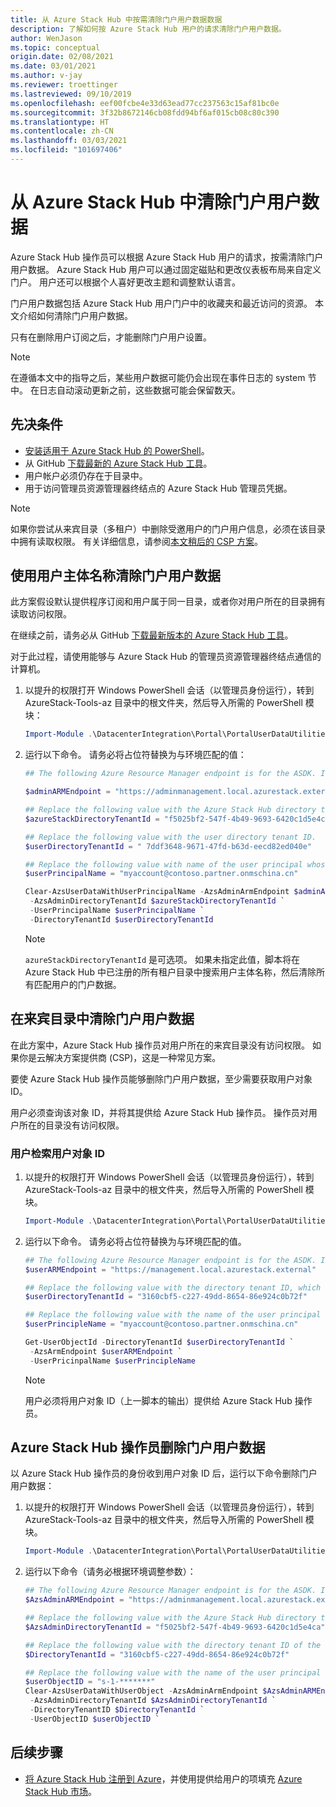 ```yaml
---
title: 从 Azure Stack Hub 中按需清除门户用户数据数据
description: 了解如何按 Azure Stack Hub 用户的请求清除门户用户数据。
author: WenJason
ms.topic: conceptual
origin.date: 02/08/2021
ms.date: 03/01/2021
ms.author: v-jay
ms.reviewer: troettinger
ms.lastreviewed: 09/10/2019
ms.openlocfilehash: eef00fcbe4e33d63ead77cc237563c15af81bc0e
ms.sourcegitcommit: 3f32b8672146cb08fdd94bf6af015cb08c80c390
ms.translationtype: HT
ms.contentlocale: zh-CN
ms.lasthandoff: 03/03/2021
ms.locfileid: "101697406"
---
```

# <a name="clear-portal-user-data-from-azure-stack-hub"></a>从 Azure Stack Hub 中清除门户用户数据

Azure Stack Hub 操作员可以根据 Azure Stack Hub 用户的请求，按需清除门户用户数据。 Azure Stack Hub 用户可以通过固定磁贴和更改仪表板布局来自定义门户。 用户还可以根据个人喜好更改主题和调整默认语言。

门户用户数据包括 Azure Stack Hub 用户门户中的收藏夹和最近访问的资源。 本文介绍如何清除门户用户数据。

只有在删除用户订阅之后，才能删除门户用户设置。

> [!NOTE]
> 在遵循本文中的指导之后，某些用户数据可能仍会出现在事件日志的 system 节中。 在日志自动滚动更新之前，这些数据可能会保留数天。

## <a name="prerequisites"></a>先决条件

- [安装适用于 Azure Stack Hub 的 PowerShell](powershell-install-az-module.md)。
- 从 GitHub [下载最新的 Azure Stack Hub 工具](azure-stack-powershell-download.md)。
- 用户帐户必须仍存在于目录中。
- 用于访问管理员资源管理器终结点的 Azure Stack Hub 管理员凭据。

> [!NOTE]
> 如果你尝试从来宾目录（多租户）中删除受邀用户的门户用户信息，必须在该目录中拥有读取权限。 有关详细信息，请参阅[本文稍后的 CSP 方案](#clear-portal-user-data-in-guest-directory)。

## <a name="clear-portal-user-data-using-a-user-principal-name"></a>使用用户主体名称清除门户用户数据

此方案假设默认提供程序订阅和用户属于同一目录，或者你对用户所在的目录拥有读取访问权限。

在继续之前，请务必从 GitHub [下载最新版本的 Azure Stack Hub 工具](azure-stack-powershell-download.md)。

对于此过程，请使用能够与 Azure Stack Hub 的管理员资源管理器终结点通信的计算机。

1. 以提升的权限打开 Windows PowerShell 会话（以管理员身份运行），转到 AzureStack-Tools-az 目录中的根文件夹，然后导入所需的 PowerShell 模块：

   ```powershell
   Import-Module .\DatacenterIntegration\Portal\PortalUserDataUtilities.psm1
   ```

2. 运行以下命令。 请务必将占位符替换为与环境匹配的值：

   ```powershell
   ## The following Azure Resource Manager endpoint is for the ASDK. If you are in a multinode environment, contact your operator or service provider to get the endpoint.

   $adminARMEndpoint = "https://adminmanagement.local.azurestack.external"

   ## Replace the following value with the Azure Stack Hub directory tenant ID.
   $azureStackDirectoryTenantId = "f5025bf2-547f-4b49-9693-6420c1d5e4ca"

   ## Replace the following value with the user directory tenant ID.
   $userDirectoryTenantId = " 7ddf3648-9671-47fd-b63d-eecd82ed040e"

   ## Replace the following value with name of the user principal whose portal user data is to be cleared.
   $userPrincipalName = "myaccount@contoso.partner.onmschina.cn"

   Clear-AzsUserDataWithUserPrincipalName -AzsAdminArmEndpoint $adminARMEndpoint `
    -AzsAdminDirectoryTenantId $azureStackDirectoryTenantId `
    -UserPrincipalName $userPrincipalName `
    -DirectoryTenantId $userDirectoryTenantId
   ```

   > [!NOTE]
   > `azureStackDirectoryTenantId` 是可选项。 如果未指定此值，脚本将在 Azure Stack Hub 中已注册的所有租户目录中搜索用户主体名称，然后清除所有匹配用户的门户数据。

## <a name="clear-portal-user-data-in-guest-directory"></a>在来宾目录中清除门户用户数据

在此方案中，Azure Stack Hub 操作员对用户所在的来宾目录没有访问权限。 如果你是云解决方案提供商 (CSP)，这是一种常见方案。

要使 Azure Stack Hub 操作员能够删除门户用户数据，至少需要获取用户对象 ID。

用户必须查询该对象 ID，并将其提供给 Azure Stack Hub 操作员。 操作员对用户所在的目录没有访问权限。

### <a name="user-retrieves-the-user-object-id"></a>用户检索用户对象 ID

1. 以提升的权限打开 Windows PowerShell 会话（以管理员身份运行），转到 AzureStack-Tools-az 目录中的根文件夹，然后导入所需的 PowerShell 模块。

   ```powershell
   Import-Module .\DatacenterIntegration\Portal\PortalUserDataUtilities.psm1
   ```

2. 运行以下命令。 请务必将占位符替换为与环境匹配的值。

   ```powershell
   ## The following Azure Resource Manager endpoint is for the ASDK. If you are in a multinode environment, contact your operator or service provider to get the endpoint.
   $userARMEndpoint = "https://management.local.azurestack.external"

   ## Replace the following value with the directory tenant ID, which contains the user account.
   $userDirectoryTenantId = "3160cbf5-c227-49dd-8654-86e924c0b72f"

   ## Replace the following value with the name of the user principal whose portal user data is to be cleared.
   $userPrincipleName = "myaccount@contoso.partner.onmschina.cn"

   Get-UserObjectId -DirectoryTenantId $userDirectoryTenantId `
    -AzsArmEndpoint $userARMEndpoint `
    -UserPricinpalName $userPrincipleName
   ```

   > [!NOTE]
   > 用户必须将用户对象 ID（上一脚本的输出）提供给 Azure Stack Hub 操作员。

## <a name="azure-stack-hub-operator-removes-the-portal-user-data"></a>Azure Stack Hub 操作员删除门户用户数据

以 Azure Stack Hub 操作员的身份收到用户对象 ID 后，运行以下命令删除门户用户数据：

1. 以提升的权限打开 Windows PowerShell 会话（以管理员身份运行），转到 AzureStack-Tools-az 目录中的根文件夹，然后导入所需的 PowerShell 模块。

   ```powershell
   Import-Module .\DatacenterIntegration\Portal\PortalUserDataUtilities.psm1
   ```

2. 运行以下命令（请务必根据环境调整参数）：

   ```powershell
   ## The following Azure Resource Manager endpoint is for the ASDK. If you are in a multinode environment, contact your operator or service provider to get the endpoint.
   $AzsAdminARMEndpoint = "https://adminmanagement.local.azurestack.external"

   ## Replace the following value with the Azure Stack Hub directory tenant ID.
   $AzsAdminDirectoryTenantId = "f5025bf2-547f-4b49-9693-6420c1d5e4ca"

   ## Replace the following value with the directory tenant ID of the user to clear.
   $DirectoryTenantId = "3160cbf5-c227-49dd-8654-86e924c0b72f"

   ## Replace the following value with the name of the user principal whose portal user data is to be cleared.
   $userObjectID = "s-1-*******"
   Clear-AzsUserDataWithUserObject -AzsAdminArmEndpoint $AzsAdminARMEndpoint `
    -AzsAdminDirectoryTenantId $AzsAdminDirectoryTenantId `
    -DirectoryTenantID $DirectoryTenantId `
    -UserObjectID $userObjectID `
   ```

## <a name="next-steps"></a>后续步骤

- [将 Azure Stack Hub 注册到 Azure](azure-stack-registration.md)，并使用提供给用户的项填充 [Azure Stack Hub 市场](azure-stack-marketplace.md)。
